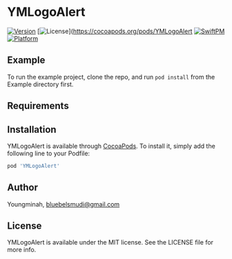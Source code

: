 # YMLogoAlert
[![Version](https://img.shields.io/cocoapods/v/YMLogoAlert.svg?style=flat)](https://cocoapods.org/pods/YMLogoAlert)
[![License](https://img.shields.io/cocoapods/l/YMLogoAlert.svg?style=flat)](https://cocoapods.org/pods/YMLogoAlert
[![SwiftPM](https://img.shields.io/badge/SPM-supported-DE5C43.svg?style=flat)](https://swift.org/package-manager/)
[![Platform](https://img.shields.io/cocoapods/p/YMLogoAlert.svg?style=flat)](https://cocoapods.org/pods/YMLogoAlert)

## Example

To run the example project, clone the repo, and run `pod install` from the Example directory first.

## Requirements

## Installation

YMLogoAlert is available through [CocoaPods](https://cocoapods.org). To install
it, simply add the following line to your Podfile:

```ruby
pod 'YMLogoAlert'
```

## Author

Youngminah, bluebelsmudi@gmail.com

## License

YMLogoAlert is available under the MIT license. See the LICENSE file for more info.
